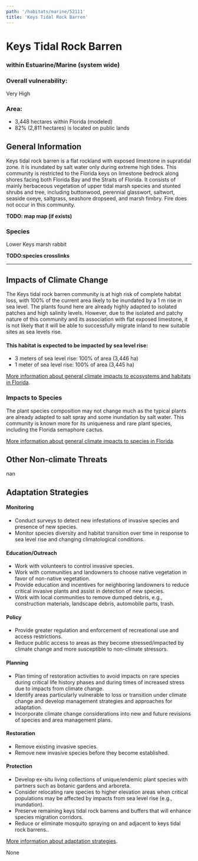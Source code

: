 ```yaml
---
path: '/habitats/marine/52111'
title: 'Keys Tidal Rock Barren'
---
```


# Keys Tidal Rock Barren

### within Estuarine/Marine (system wide)

<div id="TopSection">



<div>

### Overall vulnerability:

<div class="vulnerability vulnerability-extreme">Very High</div>

### Area:

-   3,448 hectares within Florida (modeled)
-   82% (2,811 hectares) is located on public lands

</div>
</div>

## General Information

Keys tidal rock barren is a flat rockland with exposed limestone in supratidal zone.  it is inundated by salt water only during extreme high tides.  This community is restricted to the Florida keys on limestone bedrock along shores facing both Florida Bay and the Straits of Florida.  It consists of mainly herbaceous vegetation of upper tidal marsh species and stunted shrubs and tree, including buttonwood, perennial glasswort, saltwort, seaside oxeye, saltgrass, seashore dropseed, and marsh fimbry. Fire does not occur in this community.



**TODO: map map (if exists)**

### Species

Lower Keys marsh rabbit

**TODO:species crosslinks**

<hr />

## Impacts of Climate Change

The Keys tidal rock barren community is at high risk of complete habitat loss, with 100% of the current area likely to be inundated by a 1 m rise in sea level.  The plants found here are already highly adapted to isolated patches and high salinity levels.  However, due to the isolated and patchy nature of this community and its association with flat exposed limestone, it is not likely that it will be able to successfully migrate inland to new suitable sites as sea levels rise.


#### This habitat is expected to be impacted by sea level rise:

- 3 meters of sea level rise: 100% of area (3,446 ha)
- 1 meter of sea level rise: 100% of area (3,445 ha)
    

[More information about general climate impacts to ecosystems and habitats in Florida](/impacts/habitats).

### Impacts to Species

The plant species composition may not change much as the typical plants are already adapted to salt spray and some inundation by salt water.  This community is known more for its uniqueness and rare plant species, including the Florida semaphore cactus.

[More information about general climate impacts to species in Florida](/impacts/species).

## Other Non-climate Threats

nan

## Adaptation Strategies

#### Monitoring

- Conduct surveys to detect new infestations of invasive species and presence of new species.
- Monitor species diversity and habitat transition over time in response to sea level rise and changing climatological conditions.


#### Education/Outreach

- Work with volunteers to control invasive species.
- Work with communities and landowners to choose native vegetation in favor of non-native vegetation.
- Provide education and incentives for neighboring landowners to reduce critical invasive plants and assist in detection of new species.
- Work with local communities to remove dumped debris, e.g., construction materials, landscape debris, automobile parts, trash.


#### Policy

- Provide greater regulation and enforcement of recreational use and access restrictions.
- Reduce public access to areas as they become stressed/impacted by climate change and more susceptible to non-climate stressors.


#### Planning

- Plan timing of restoration activities to avoid impacts on rare species during critical life history phases and during times of increased stress due to impacts from climate change.
- Identify areas particularly vulnerable to loss or transition under climate change and develop management strategies and approaches for adaptation.
- Incorporate climate change considerations into new and future revisions of species and area management plans.


#### Restoration

- Remove existing invasive species.
- Remove new invasive species before they become established.


#### Protection

- Develop ex-situ living collections of unique/endemic plant species with partners such as botanic gardens and arboreta.
- Consider relocating rare species to higher elevation areas when critical populations may be affected by impacts from sea level rise (e.g., inundation).
- Preserve remaining keys tidal rock barrens and buffers that will enhance species migration corridors.
- Reduce or eliminate mosquito spraying on and adjacent to keys tidal rock barrens..




[More information about adaptation strategies](/strategies).

None
